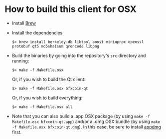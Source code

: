 # How to build this client for OSX

  - Install [Brew](http://brew.sh/)

  - Install the dependencies

    ```
    $> brew install berkeley-db libtool boost miniupnpc openssl protobuf qt5 md5sha1sum qrencode libpng
    ```

  - Build the binaries by going into the repository's `src` directory and running:

    ```
    $> make -f Makefile.osx
    ```

    Or, if you wish to build the Qt client:

    ```
    $> make -f Makefile.osx bfxcoin-qt
    ```

    Or, if you wish to build everything:

    ```
    $> make -f Makefile.osx all
    ```

  - Note that you can also build a .app OSX package (by using `make -f Makefile.osx bfxcoin-qt.app`) and/or a .dmg OSX bundle (by using `make -f Makefile.osx bfxcoin-qt.dmg`). In this case, be sure to install [appdmg](https://github.com/LinusU/node-appdmg) first.
